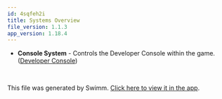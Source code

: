 ```yaml
---
id: 4sqfeh2i
title: Systems Overview
file_version: 1.1.3
app_version: 1.18.4
---
```


*   **Console System** - Controls the Developer Console within the game. ([Developer Console](developer-console.8gesxq37.sw.md))

<br/>

This file was generated by Swimm. [Click here to view it in the app](https://app.swimm.io/repos/Z2l0aHViJTNBJTNBZGFya3dvb2QlM0ElM0FwaWRpZQ==/docs/4sqfeh2i).
